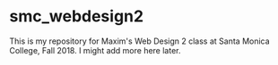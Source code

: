 # smc_webdesign2
This is my repository for Maxim's Web Design 2 class at Santa Monica College, Fall 2018. I might add more here later.
